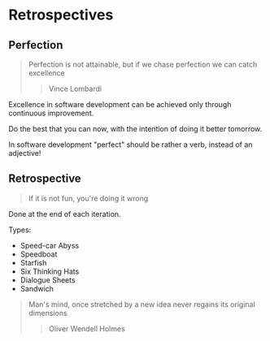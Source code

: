 # Retrospectives

## Perfection

> Perfection is not attainable, but if we chase perfection we can catch
excellence
>> Vince Lombardi

Excellence in software development can be achieved only through continuous
improvement.

Do the best that you can now, with the intention of doing it better tomorrow.

In software development "perfect" should be rather a verb, instead of an
adjective!

## Retrospective

> If it is not fun, you're doing it wrong

Done at the end of each iteration.

Types:

* Speed-car Abyss
* Speedboat
* Starfish
* Six Thinking Hats
* Dialogue Sheets
* Sandwich

> Man's mind, once stretched by a new idea never regains its original dimensions
>> Oliver Wendell Holmes